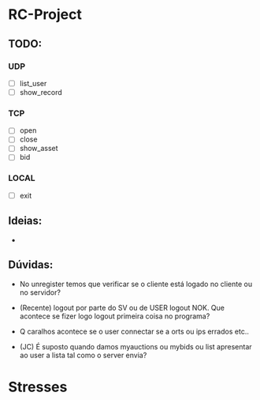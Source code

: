 # RC-Project

## TODO:

### UDP

- [ ] list_user
- [ ] show_record

### TCP

- [ ] open
- [ ] close
- [ ] show_asset
- [ ] bid

### LOCAL

- [ ] exit

## Ideias:

-

## Dúvidas:

- No unregister temos que verificar se o cliente está logado no cliente ou no servidor?

- (Recente) logout por parte do SV ou de USER logout NOK. Que acontece se fizer logo logout primeira coisa no programa?

- Q caralhos acontece se o user connectar se a orts ou ips errados etc..

- (JC) É suposto quando damos myauctions ou mybids ou list apresentar ao user a lista tal como o server envia?

# Stresses
